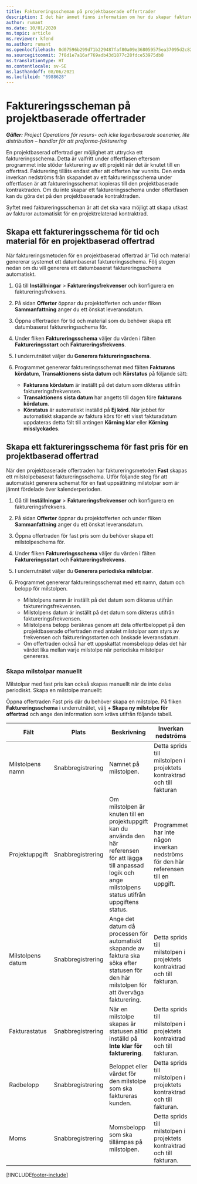 ```yaml
---
title: Faktureringsscheman på projektbaserade offertrader
description: I det här ämnet finns information om hur du skapar faktureringsscheman och milstolpar för offertrader.
author: rumant
ms.date: 10/01/2020
ms.topic: article
ms.reviewer: kfend
ms.author: rumant
ms.openlocfilehash: 0d07596b299d71b229487faf80a09e368059575ea37095d2c82d35561d009c96
ms.sourcegitcommit: 7f8d1e7a16af769adb43d1877c28fdce53975db8
ms.translationtype: HT
ms.contentlocale: sv-SE
ms.lasthandoff: 08/06/2021
ms.locfileid: "6988628"
---
```

# <a name="invoice-schedules-on-project-based-quote-lines"></a>Faktureringsscheman på projektbaserade offertrader

_**Gäller:** Project Operations för resurs- och icke lagerbaserade scenarier, lite distribution – handlar för att proforma-fakturering_

En projektbaserad offertrad ger möjlighet att uttrycka ett faktureringsschema. Detta är valfritt under offertfasen eftersom programmet inte stöder fakturering av ett projekt när det är knutet till en offertrad. Fakturering tillåts endast efter att offerten har vunnits. Den enda inverkan nedströms från skapandet av ett faktureringsschema under offertfasen är att faktureringsschemat kopieras till den projektbaserade kontraktraden. Om du inte skapar ett faktureringsschema under offertfasen kan du göra det på den projektbaserade kontraktraden.

Syftet med faktureringsscheman är att det ska vara möjligt att skapa utkast av fakturor automatiskt för en projektrelaterad kontraktrad. 

## <a name="create-a-time-and-material-invoice-schedule-for-a-project-based-quote-line"></a>Skapa ett faktureringsschema för tid och material för en projektbaserad offertrad

När faktureringsmetoden för en projektbaserad offertrad är Tid och material genererar systemet ett datumbaserat faktureringsschema. Följ stegen nedan om du vill generera ett datumbaserat faktureringsschema automatiskt.

1. Gå till **Inställningar** > **Faktureringsfrekvenser** och konfigurera en faktureringsfrekvens.
2. På sidan **Offerter** öppnar du projektofferten och under fliken **Sammanfattning** anger du ett önskat leveransdatum.
3. Öppna offertraden för tid och material som du behöver skapa ett datumbaserat faktureringsschema för. 
4. Under fliken **Faktureringsschema** väljer du värden i fälten **Faktureringsstart** och **Faktureringsfrekvens**. 
5. I underrutnätet väljer du **Generera faktureringsschema**.
6. Programmet genererar faktureringsschemat med fälten **Fakturans kördatum**, **Transaktionens sista datum** och **Körstatus** på följande sätt:

    - **Fakturans kördatum** är inställt på det datum som dikteras utifrån faktureringsfrekvensen.
    - **Transaktionens sista datum** har angetts till dagen före **fakturans kördatum**.
    - **Körstatus** är automatiskt inställd på **Ej körd**. När jobbet för automatiskt skapande av faktura körs för ett visst fakturadatum uppdateras detta fält till antingen **Körning klar** eller **Körning misslyckades**.

## <a name="create-a-fixed-price-invoice-schedule-for-a-project-based-quote-line"></a>Skapa ett faktureringsschema för fast pris för en projektbaserad offertrad

När den projektbaserade offertraden har faktureringsmetoden **Fast** skapas ett milstolpebaserat faktureringsschema. Utför följande steg för att automatiskt generera schemat för en fast uppsättning milstolpar som är jämnt fördelade över kalenderperioden.

1. Gå till **Inställningar** > **Faktureringsfrekvenser** och konfigurera en faktureringsfrekvens.
2. På sidan **Offerter** öppnar du projektofferten och under fliken **Sammanfattning** anger du ett önskat leveransdatum.
3. Öppna offertraden för fast pris som du behöver skapa ett milstolpeschema för. 
4. Under fliken **Faktureringsschema** väljer du värden i fälten **Faktureringsstart** och **Faktureringsfrekvens**. 
5. I underrutnätet väljer du **Generera periodiska milstolpar**.
6. Programmet genererar faktureringsschemat med ett namn, datum och belopp för milstolpen.

    - Milstolpens namn är inställt på det datum som dikteras utifrån faktureringsfrekvensen.
    - Milstolpens datum är inställt på det datum som dikteras utifrån faktureringsfrekvensen.
    - Milstolpens belopp beräknas genom att dela offertbeloppet på den projektbaserade offertraden med antalet milstolpar som styrs av frekvensen och faktureringsstarten och önskade leveransdatum.
    - Om offertraden också har ett uppskattat momsbelopp delas det här värdet lika mellan varje milstolpe när periodiska milstolpar genereras.

### <a name="manually-create-milestones"></a>Skapa milstolpar manuellt

Milstolpar med fast pris kan också skapas manuellt när de inte delas periodiskt. Skapa en milstolpe manuellt:

Öppna offertraden Fast pris där du behöver skapa en milstolpe. På fliken **Faktureringsschema** i underrutnätet, välj **+ Skapa ny milstolpe för offertrad** och ange den information som krävs utifrån följande tabell.

| **Fält** | **Plats** | **Beskrivning** | **Inverkan nedströms** |
| --- | --- | --- | --- |
| Milstolpens namn | Snabbregistrering | Namnet på milstolpen. | Detta sprids till milstolpen i projektets kontraktrad och till fakturan |
| Projektuppgift | Snabbregistrering | Om milstolpen är knuten till en projektuppgift kan du använda den här referensen för att lägga till anpassad logik och ange milstolpens status utifrån uppgiftens status. | Programmet har inte någon inverkan nedströms för den här referensen till en uppgift. |
| Milstolpens datum | Snabbregistrering | Ange det datum då processen för automatiskt skapande av faktura ska söka efter statusen för den här milstolpen för att överväga fakturering. | Detta sprids till milstolpen i projektets kontraktrad och till fakturan. |
| Fakturastatus | Snabbregistrering | När en milstolpe skapas är statusen alltid inställd på **Inte klar för fakturering**. | Detta sprids till milstolpen i projektets kontraktrad och till fakturan. |
| Radbelopp | Snabbregistrering | Beloppet eller värdet för den milstolpe som ska faktureras kunden. | Detta sprids till milstolpen i projektets kontraktrad och till fakturan. |
| Moms | Snabbregistrering | Momsbelopp som ska tillämpas på milstolpen. | Detta sprids till milstolpen i projektets kontraktrad och till fakturan. |


[!INCLUDE[footer-include](../includes/footer-banner.md)]